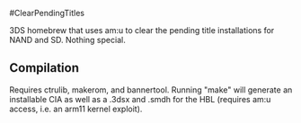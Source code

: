 #ClearPendingTitles

3DS homebrew that uses am:u to clear the pending title installations for NAND and SD. Nothing special.

## Compilation

Requires ctrulib, makerom, and bannertool. Running "make" will generate an installable CIA as well as a .3dsx and .smdh for the HBL (requires am:u access, i.e. an arm11 kernel exploit).

